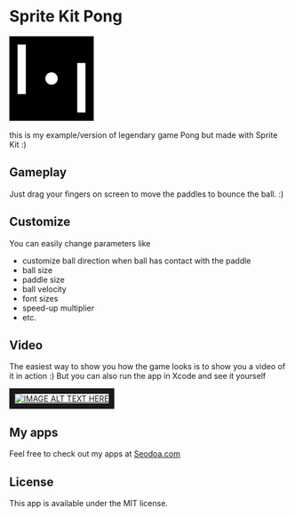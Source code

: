 Sprite Kit Pong
=========================

![Icon](https://raw.githubusercontent.com/bozidarsevo/sprite-kit-pong/master/Sprite%20Kit%20Pong/Images.xcassets/AppIcon.appiconset/Icon76%402x.png)

this is my example/version of legendary game Pong but made with Sprite Kit :)

## Gameplay

Just drag your fingers on screen to move the paddles to bounce the ball. :)

## Customize

You can easily change parameters like
* customize ball direction when ball has contact with the paddle
* ball size
* paddle size
* ball velocity
* font sizes
* speed-up multiplier
* etc.

## Video

The easiest way to show you how the game looks is to show you a video of it in action :)
But you can also run the app in Xcode and see it yourself

<a href="http://www.youtube.com/watch?feature=player_embedded&v=YOUTUBE_VIDEO_ID_HERE
" target="_blank"><img src="http://img.youtube.com/vi/YOUTUBE_VIDEO_ID_HERE/0.jpg" 
alt="IMAGE ALT TEXT HERE" width="240" height="180" border="10" /></a>

## My apps

Feel free to check out my apps at [Seodoa.com](http://seodoa.com/ "seodoa")

## License

This app is available under the MIT license.